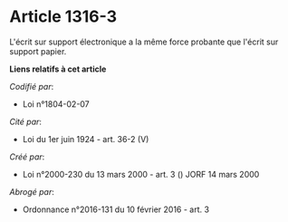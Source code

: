 # Article 1316-3

L'écrit sur support électronique a la même force probante que l'écrit sur support papier.

**Liens relatifs à cet article**

_Codifié par_:

  - Loi n°1804-02-07

_Cité par_:

  - Loi du 1er juin 1924 - art. 36-2 (V)

_Créé par_:

  - Loi n°2000-230 du 13 mars 2000 - art. 3 () JORF 14 mars 2000

_Abrogé par_:

  - Ordonnance n°2016-131 du 10 février 2016 - art. 3
